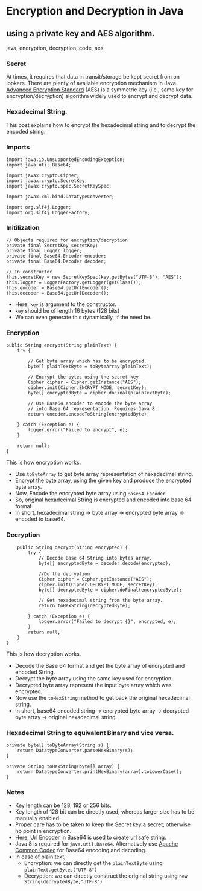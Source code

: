 # Encryption and Decryption in Java
## using a private key and AES algorithm.
java, encryption, decryption, code, aes

### Secret
At times, it requires that data in transit/storage be kept secret from on lookers.
There are plenty of available encryption mechanism in Java.
[Advanced Encryption Standard](https://en.wikipedia.org/wiki/Advanced_Encryption_Standard) (AES) is a symmetric key (i.e., same key for encryption/decryption) algorithm widely used to encrypt and decrypt data.

### Hexadecimal String.
This post explains how to encrypt the hexadecimal string and to decrypt the encoded string.  

### Imports
    import java.io.UnsupportedEncodingException;
    import java.util.Base64;

    import javax.crypto.Cipher;
    import javax.crypto.SecretKey;
    import javax.crypto.spec.SecretKeySpec;

    import javax.xml.bind.DatatypeConverter;

    import org.slf4j.Logger;
    import org.slf4j.LoggerFactory;

### Initilization

    // Objects required for encryption/decryption
    private final SecretKey secretKey;
    private final Logger logger;
    private final Base64.Encoder encoder;
    private final Base64.Decoder decoder;

    // In constructor
    this.secretKey = new SecretKeySpec(key.getBytes("UTF-8"), "AES");
    this.logger = LoggerFactory.getLogger(getClass());
    this.encoder = Base64.getUrlEncoder();
    this.decoder = Base64.getUrlDecoder();


* Here, `key` is argument to the constructor.
* `key` should be of length 16 bytes (128 bits)
* We can even generate this dynamically, if the need be.

### Encryption

    public String encrypt(String plainText) {
        try {

            // Get byte array which has to be encrypted.
            byte[] plainTextByte = toByteArray(plainText);

            // Encrypt the bytes using the secret key
            Cipher cipher = Cipher.getInstance("AES");
            cipher.init(Cipher.ENCRYPT_MODE, secretKey);
            byte[] encryptedByte = cipher.doFinal(plainTextByte);

            // Use Base64 encoder to encode the byte array
            // into Base 64 representation. Requires Java 8.
            return encoder.encodeToString(encryptedByte);

        } catch (Exception e) {
            logger.error("Failed to encrypt", e);
        }

        return null;
    }

This is how encryption works.

* Use `toByteArray` to get byte array representation of hexadecimal string.
* Encrypt the byte array, using the given key and produce the encrypted byte array.
* Now, Encode the encrypted byte array using `Base64.Encoder`
* So, original hexadecimal String is encrypted and encoded into base 64 format.
* In short, hexadecimal string -> byte array -> encrypted byte array -> encoded to base64.

### Decryption

        public String decrypt(String encrypted) {
            try {
                // Decode Base 64 String into bytes array.
                byte[] encryptedByte = decoder.decode(encrypted);

                //Do the decryption
                Cipher cipher = Cipher.getInstance("AES");
                cipher.init(Cipher.DECRYPT_MODE, secretKey);
                byte[] decryptedByte = cipher.doFinal(encryptedByte);

                // Get hexadecimal string from the byte array.
                return toHexString(decryptedByte);

            } catch (Exception e) {
                logger.error("Failed to decrypt {}", encrypted, e);
            }
            return null;
        }
    }

This is how decryption works.

* Decode the Base 64 format and get the byte array of encrypted and encoded String.
* Decrypt the byte array using the same key used for encryption.
* Decrypted byte array represent the input byte array which was encrypted.
* Now use the `toHexString` method to get back the original hexadecimal string.
* In short, base64 encoded string -> encrypted byte array -> decrypted byte array -> original hexadecimal string.

### Hexadecimal String to equivalent Binary and vice versa.

    private byte[] toByteArray(String s) {
        return DatatypeConverter.parseHexBinary(s);
    }

    private String toHexString(byte[] array) {
        return DatatypeConverter.printHexBinary(array).toLowerCase();
    }

### Notes
* Key length can be 128, 192 or 256 bits.
* Key length of 128 bit can be directly used, whereas larger size has to be manually enabled.
* Proper care has to be taken to keep the Secret key a secret, otherwise no point in encryption.
* Here, Url Encoder in Base64 is used to create url safe string.
* Java 8 is required for `java.util.Base64`. Alternatively use [Apache Common Codec](https://commons.apache.org/proper/commons-codec/apidocs/org/apache/commons/codec/binary/Base64.html) for Base64 encoding and decoding.
* In case of plain text,
    * Encryption: we can directly get the `plainTextByte` using `plainText.getBytes("UTF-8")`
    * Decryption: we can directly construct the original string using `new String(decryptedByte,"UTF-8")`
